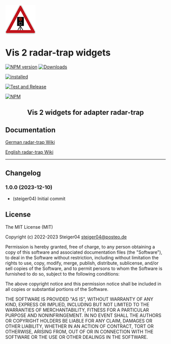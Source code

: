 ![Logo](admin/vis-2-widgets-radar-trap.png)

# Vis 2 radar-trap widgets

[![NPM version](http://img.shields.io/npm/v/iobroker.vis-2-widgets-radar-trap.svg)](https://www.npmjs.com/package/vis-2-widgets-radar-trap)
[![Downloads](https://img.shields.io/npm/dm/iobroker.vis-2-widgets-radar-trap.svg)](https://www.npmjs.com/package/iobroker.vis-2-widgets-radar-trap)

[![installed](http://iobroker.live/badges/vis-2-widgets-radar-trap-installed.svg)](http://iobroker.live/badges/vis-2-widgets-radar-trap-installed.svg)

[![Test and Release](https://github.com/Steiger04/ioBroker.vis-2-widgets-radar-trap/actions/workflows/test-and-release.yml/badge.svg)](https://github.com/Steiger04/ioBroker.vis-2-widgets-radar-trap/actions/workflows/test-and-release.yml)

[![NPM](https://nodei.co/npm/iobroker.vis-2-widgets-radar-trap.png?downloads=true)](https://nodei.co/npm/iobroker.vis-2-widgets-radar-trap/)

<h2 align="center">Vis 2 widgets for adapter radar-trap</h2>

## Documentation
[German radar-trap Wiki](https://github.com/Steiger04/ioBroker.radar-trap/wiki/radar-trap-Adapter-(deutsch))

[English radar-trap Wiki](https://github.com/Steiger04/ioBroker.radar-trap/wiki/radar-trap-Adapter-(english))

---

## Changelog
<!--
	Placeholder for next versions:
	### __WORK IN PROGRESS__
-->
### 1.0.0 (2023-12-10)

- (steiger04) Initial commit

## License

The MIT License (MIT)

Copyright (c) 2022-2023 Steiger04 <steiger04@posteo.de>

Permission is hereby granted, free of charge, to any person obtaining a copy
of this software and associated documentation files (the "Software"), to deal
in the Software without restriction, including without limitation the rights
to use, copy, modify, merge, publish, distribute, sublicense, and/or sell
copies of the Software, and to permit persons to whom the Software is
furnished to do so, subject to the following conditions:

The above copyright notice and this permission notice shall be included in
all copies or substantial portions of the Software.

THE SOFTWARE IS PROVIDED "AS IS", WITHOUT WARRANTY OF ANY KIND, EXPRESS OR
IMPLIED, INCLUDING BUT NOT LIMITED TO THE WARRANTIES OF MERCHANTABILITY,
FITNESS FOR A PARTICULAR PURPOSE AND NONINFRINGEMENT. IN NO EVENT SHALL THE
AUTHORS OR COPYRIGHT HOLDERS BE LIABLE FOR ANY CLAIM, DAMAGES OR OTHER
LIABILITY, WHETHER IN AN ACTION OF CONTRACT, TORT OR OTHERWISE, ARISING FROM,
OUT OF OR IN CONNECTION WITH THE SOFTWARE OR THE USE OR OTHER DEALINGS IN
THE SOFTWARE.
